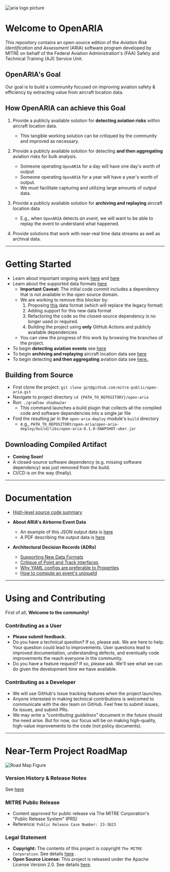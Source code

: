 ![aria logo picture](./docs/assets/DFW-Airspace-Graph.gif)

# Welcome to OpenARIA

This repository contains an open-source edition of the _Aviation Risk Identification and Assessment_ (ARIA) software
program developed by MITRE on behalf of the Federal Aviation Administration's (FAA) Safety and Technical Training (AJI)
Service Unit.

## OpenARIA's Goal

Our goal is to build a community focused on improving aviation safety & efficiency by extracting value from aircraft
location data.

## How OpenARIA can achieve this Goal

1. Provide a publicly available solution for **detecting aviation risks** within aircraft location data.
    - This tangible working solution can be critiqued by the community and improved as necessary.


2. Provide a publicly available solution for detecting **and then aggregating** aviation risks for bulk
   analysis.
    - Someone operating `OpenARIA` for a day will have one day's worth of output
    - Someone operating `OpenARIA` for a year will have a year's worth of output.
    - We must facilitate capturing and utilizing large amounts of output data.


3. Provide a publicly available solution for **archiving and replaying** aircraft location data
    - E.g., when `OpenARIA` detects _an event_, we will want to be able to replay the event to understand what happened.


4. Provide solutions that work with near-real time data streams as well as archival data.

---

# Getting Started

- Learn about important ongoing work [here](./docs/ADRs/supportingNewFormats.md)
  and [here](./docs/ADRs/pointInterfaceCritique2.md)
- Learn about the supported data formats [here](./docs/csv-data-format.md)
    - **Important Caveat:** The initial code commit includes a dependency that is not available in the open source
      domain.
    - We are working to remove this blocker by:
        1. Proposing [this](./docs/csv-data-format.md) data format (which will replace the legacy format)
        2. Adding support for this new data format
        3. Refactoring the code so the closed-source dependency is no longer used or required.
        4. Building the project using **only** GitHub Actions and publicly available dependencies
    - You can view the progress of this work by browsing the branches of the project.
- To begin **detecting aviation events** see [here](./docs/how-to/detect-encounters.md)
- To begin **archiving and replaying** aircraft location data see [here](./docs/how-to/replay-encounters.md)
- To begin detecting **and then aggregating** aviation data see [here](./docs/how-to/aggregate-encounters.md)_

## Building from Source

- First clone the project: `git clone git@github.com:mitre-public/open-aria.git`
- Navigate to project directory `cd {PATH_TO_REPOSITORY}/open-aria`
- Run: `./gradlew shadowJar`
    - This command launches a build plugin that collects all the compiled code and software dependencies into a single
      jar file
- Find the resulting jar in the `open-aria-deploy` module's `build` directory
    - e.g., `PATH_TO_REPOSITORY/open-aria/open-aria-deploy/build/libs/open-aria-0.1.0-SNAPSHOT-uber.jar`

## Downloading Compiled Artifact
- **Coming Soon!** 
- A closed-source software dependency (e.g. missing software dependency) was just removed from the build.
- CI/CD is on the way (finally).  

---

# Documentation

- [High-level source code summary](docs/codeIntro.md)


- **About ARIA's Airborne Event Data**
    - An example of this JSON output data is [here](open-aria-airborne/src/test/resources/scaryTrackOutput.json)
    - A PDF describing the output data is [here](open-aria-airborne/airborneDataSpec_v3.pdf)


- **Architectural Decision Records (ADRs)**
    - [Supporting New Data Formats](./docs/ADRs/supportingNewFormats.md)
    - [Critique of Point and Track interfaces](docs/ADRs/pointInterfaceCritique.md)
    - [Why YAML configs are preferable to Properties](docs/ADRs/yamlOverProperties.md)
    - [How to compute an event's uniqueId](docs/ADRs/computingUniqueId.md)

---

# Using and Contributing

First of all, **Welcome to the community!**

### Contributing as a User

- **Please submit feedback.**
- Do you have a technical question? If so, please ask. We are here to help. Your question could lead to improvements.
  User questions lead to improved documentation, understanding defects, and eventually code improvements the reach
  everyone in the community.
- Do you have a feature request? If so, please ask. We'll see what we can do given the development time we have
  available.

### Contributing as a Developer

- We will use GitHub's Issue tracking features when the project launches.
- Anyone interested in making technical contributions is welcomed to communicate with the dev team on GitHub. Feel free
  to submit issues, fix issues, and submit PRs.
- We may write a _"contributing guidelines"_ document in the future should the need arise. But for now, our focus will
  be on making high-quality, high-value improvements to the code (not policy documents).

---

# Near-Term Project RoadMap

![Road Map Figure](docs/assets/OpenARIA-Roadmap.png)

### Version History & Release Notes

See [here](docs/version-release-notes.md)

### MITRE Public Release

- Content approved for public release via The MITRE Corporation's "Public Release System" (PRS)
- Reference:  `Public Release Case Number: 23-3623`

### Legal Statement

- **Copyright:** The contents of this project is copyright `The MITRE Corporation`. See details [here](COPYRIGHT.txt) .
- **Open Source License:** This project is released under the Apache License Version 2.0. See details [here](LICENSE).
